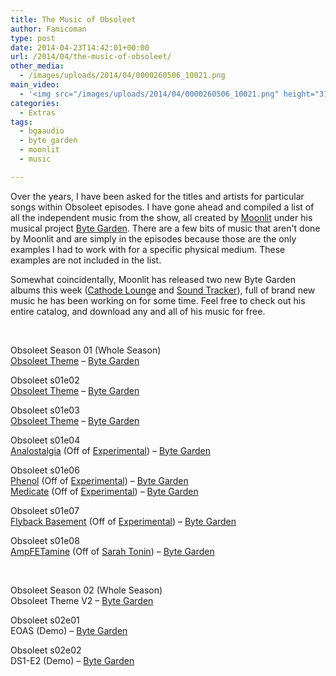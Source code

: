 ```yaml
---
title: The Music of Obsoleet
author: Famicoman
type: post
date: 2014-04-23T14:42:01+00:00
url: /2014/04/the-music-of-obsoleet/
other_media:
  - /images/uploads/2014/04/0000260506_10021.png
main_video:
  - '<img src="/images/uploads/2014/04/0000260506_10021.png" height="315" width="561">'
categories:
  - Extras
tags:
  - bgaaudio
  - byte garden
  - moonlit
  - music

---
```

Over the years, I have been asked for the titles and artists for particular songs within Obsoleet episodes. I have gone ahead and compiled a list of all the independent music from the show, all created by [Moonlit][1] under his musical project [Byte Garden][2]. There are a few bits of music that aren't done by Moonlit and are simply in the episodes because those are the only examples I had to work with for a specific physical medium. These examples are not included in the list.

Somewhat coincidentally, Moonlit has released two new Byte Garden albums this week ([Cathode Lounge][3] and [Sound Tracker][4]), full of brand new music he has been working on for some time. Feel free to check out his entire catalog, and download any and all of his music for free.

&nbsp;

Obsoleet Season 01 (Whole Season)  
[Obsoleet Theme][5] &#8211; [Byte Garden][2]

Obsoleet s01e02  
[Obsoleet Theme][5] &#8211; [Byte Garden][2]

Obsoleet s01e03  
[Obsoleet Theme][5] &#8211; [Byte Garden][2]

Obsoleet s01e04  
[Analostalgia][6] (Off of [Experimental][7]) &#8211; [Byte Garden][2]

Obsoleet s01e06  
[Phenol][8] (Off of [Experimental][7]) &#8211; [Byte Garden][2]  
[Medicate][9] (Off of [Experimental][7]) &#8211; [Byte Garden][2]

Obsoleet s01e07  
[Flyback Basement][10] (Off of [Experimental][7]) &#8211; [Byte Garden][2]

Obsoleet s01e08  
[AmpFETamine][11] (Off of [Sarah Tonin][12]) &#8211; [Byte Garden][2]

&nbsp;

Obsoleet Season 02 (Whole Season)  
Obsoleet Theme V2 &#8211; [Byte Garden][2]

Obsoleet s02e01  
EOAS (Demo) &#8211; [Byte Garden][2]

Obsoleet s02e02  
DS1-E2 (Demo) &#8211; [Byte Garden][2]

 [1]: https://twitter.com/officialmoonlit "Moonlit"
 [2]: http://bgaaudio.org/ "Byte Garden"
 [3]: http://bgaaudio.org/album/cathode-lounge "Cathode Lounge"
 [4]: http://bgaaudio.org/album/sound-tracker "Sound Tracker"
 [5]: https://ia600208.us.archive.org/20/items/Obsoleet/ObsoleetTheme--Final.mp3 "Obsoleet Theme"
 [6]: http://bgaaudio.org/track/analostalgia "Analostalgia"
 [7]: http://bgaaudio.org/album/experimental "Experimental"
 [8]: http://bgaaudio.org/track/phenol "Phenol"
 [9]: http://bgaaudio.org/track/medicate "Medicate"
 [10]: http://bgaaudio.org/track/flyback-basement "Flyback Basement"
 [11]: http://bgaaudio.org/track/ampfetamine "AmpFETamine"
 [12]: http://bgaaudio.org/album/sarah-tonin "Sarah Tonin"